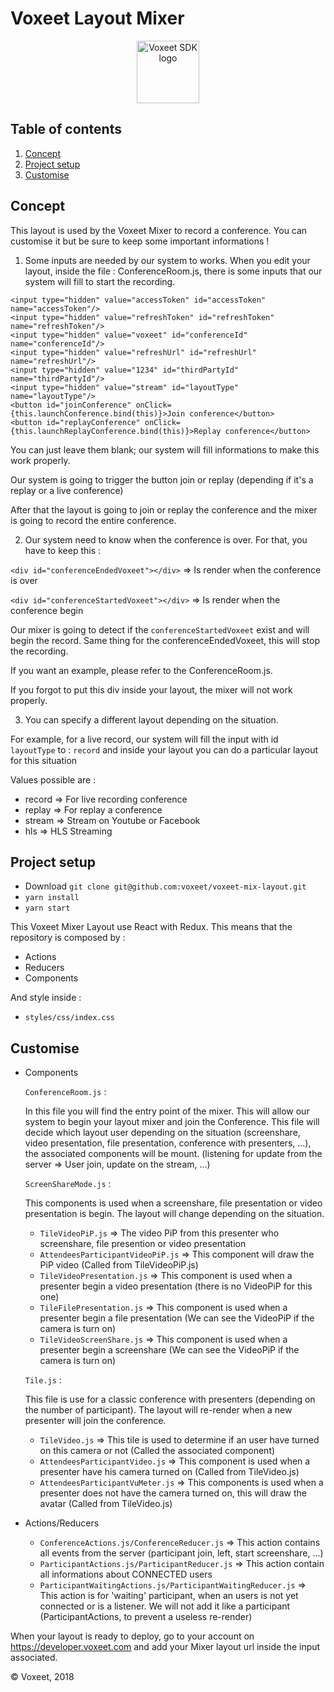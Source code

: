 Voxeet Layout Mixer
=====================

<p align="center">
<img src="https://www.voxeet.com/wp-content/themes/wp-theme/assets/images/logo.svg" alt="Voxeet SDK logo" title="Voxeet SDK logo" width="100"/>
</p>


## Table of contents

  1. [Concept](#concet)
  2. [Project setup](#project-setup)
  3. [Customise](#customise)

## Concept

This layout is used by the Voxeet Mixer to record a conference. You can customise it but be sure to keep some important informations !

1. Some inputs are needed by our system to works. When you edit your layout, inside the file : ConferenceRoom.js, there is some inputs that our system will fill to start the recording.

```
<input type="hidden" value="accessToken" id="accessToken" name="accessToken"/>
<input type="hidden" value="refreshToken" id="refreshToken" name="refreshToken"/>
<input type="hidden" value="voxeet" id="conferenceId" name="conferenceId"/>
<input type="hidden" value="refreshUrl" id="refreshUrl" name="refreshUrl"/>
<input type="hidden" value="1234" id="thirdPartyId" name="thirdPartyId"/>
<input type="hidden" value="stream" id="layoutType" name="layoutType"/>
<button id="joinConference" onClick={this.launchConference.bind(this)}>Join conference</button>
<button id="replayConference" onClick={this.launchReplayConference.bind(this)}>Replay conference</button>
```

You can just leave them blank; our system will fill informations to make this work properly.

Our system is going to trigger the button join or replay (depending if it's a replay or a live conference)

After that the layout is going to join or replay the conference and the mixer is going to record the entire conference.

2. Our system need to know when the conference is over. For that, you have to keep this :

```<div id="conferenceEndedVoxeet"></div>``` => Is render when the conference is over

```<div id="conferenceStartedVoxeet"></div>``` => Is render when the conference begin

Our mixer is going to detect if the ```conferenceStartedVoxeet``` exist and will begin the record.
Same thing for the conferenceEndedVoxeet, this will stop the recording.

If you want an example, please refer to the ConferenceRoom.js.

If you forgot to put this div inside your layout, the mixer will not work properly.

3. You can specify a different layout depending on the situation.

For example, for a live record, our system will fill the input with id ```layoutType``` to : ```record``` and inside your layout you can do a particular layout for this situation

Values possible are :
- record => For live recording conference
- replay => For replay a conference
- stream => Stream on Youtube or Facebook
- hls => HLS Streaming

## Project setup

 - Download ```git clone git@github.com:voxeet/voxeet-mix-layout.git```
 - ```yarn install```
 - ```yarn start```

This Voxeet Mixer Layout use React with Redux. This means that the repository is composed by :

- Actions
- Reducers
- Components

And style inside :

- ```styles/css/index.css```

## Customise

- Components

  ```ConferenceRoom.js``` :

  In this file you will find the entry point of the mixer. This will allow our system to begin your layout mixer and join the Conference.
  This file will decide which layout user depending on the situation (screenshare, video presentation, file presentation, conference with presenters, ...), the associated components will be mount. (listening for update from the server => User join, update on the stream, ...)

  ```ScreenShareMode.js``` :

  This components is used when a screenshare, file presentation or video presentation is begin. The layout will change depending on the situation.
    - ```TileVideoPiP.js``` => The video PiP from this presenter who screenshare, file presention or video presentation
    - ```AttendeesParticipantVideoPiP.js``` => This component will draw the PiP video (Called from TileVideoPiP.js)
    - ```TileVideoPresentation.js``` => This component is used when a presenter begin a video presentation (there is no VideoPiP for this one)
    - ```TileFilePresentation.js``` => This component is used when a presenter begin a file presentation (We can see the VideoPiP if the camera is turn on)
    - ```TileVideoScreenShare.js``` => This component is used when a presenter begin a screenshare (We can see the VideoPiP if the camera is turn on)

  ```Tile.js``` :

  This file is use for a classic conference with presenters (depending on the number of participant). The layout will re-render when a new presenter will join the conference.

    - ```TileVideo.js``` => This tile is used to determine if an user have turned on this camera or not (Called the associated component)
    - ```AttendeesParticipantVideo.js``` => This component is used when a presenter have his camera turned on (Called from TileVideo.js)
    - ```AttendeesParticipantVuMeter.js``` => This components is used when a presenter does not have the camera turned on, this will draw the avatar (Called from TileVideo.js)

- Actions/Reducers

  - ```ConferenceActions.js/ConferenceReducer.js``` => This action contains all events from the server (participant join, left, start screenshare, ...)
  - ```ParticipantActions.js/ParticipantReducer.js``` => This action contain all informations about CONNECTED users
  - ```ParticipantWaitingActions.js/ParticipantWaitingReducer.js``` => This action is for 'waiting' participant, when an users is not yet connected or is a listener. We will not add it like a participant (ParticipantActions, to prevent a useless re-render)


When your layout is ready to deploy, go to your account on https://developer.voxeet.com and add your Mixer layout url inside the input associated.


© Voxeet, 2018
